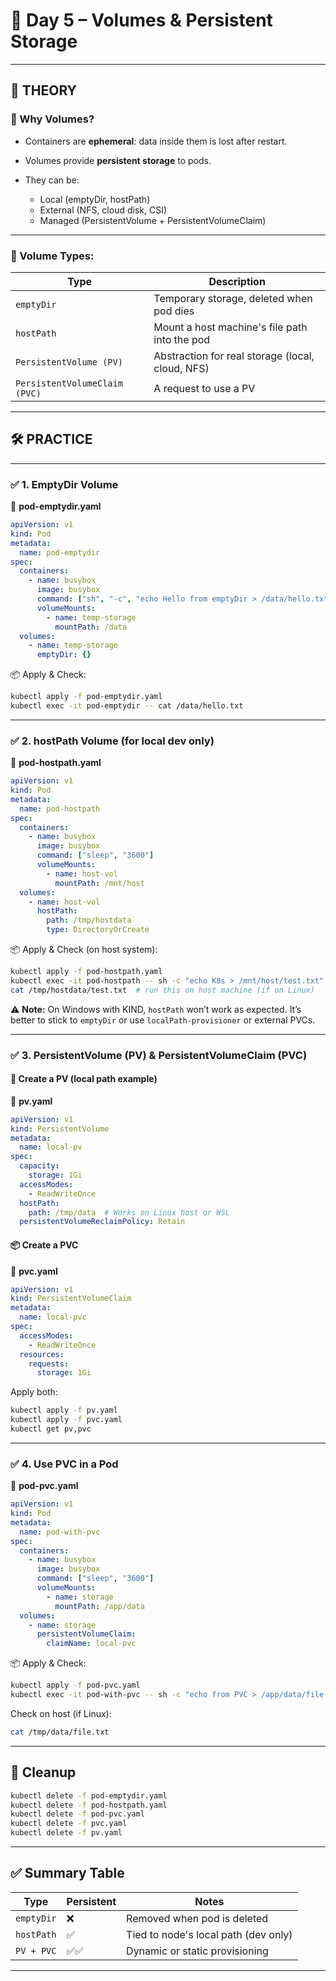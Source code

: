 # 📘 **Day 5 – Volumes & Persistent Storage**

---

## 🧠 THEORY

### 🔹 Why Volumes?

* Containers are **ephemeral**: data inside them is lost after restart.
* Volumes provide **persistent storage** to pods.
* They can be:

  * Local (emptyDir, hostPath)
  * External (NFS, cloud disk, CSI)
  * Managed (PersistentVolume + PersistentVolumeClaim)

---

### 🔸 Volume Types:

| Type                          | Description                                      |
| ----------------------------- | ------------------------------------------------ |
| `emptyDir`                    | Temporary storage, deleted when pod dies         |
| `hostPath`                    | Mount a host machine's file path into the pod    |
| `PersistentVolume (PV)`       | Abstraction for real storage (local, cloud, NFS) |
| `PersistentVolumeClaim (PVC)` | A request to use a PV                            |

---

## 🛠️ PRACTICE

---

### ✅ 1. **EmptyDir Volume**

📄 **pod-emptydir.yaml**

```yaml
apiVersion: v1
kind: Pod
metadata:
  name: pod-emptydir
spec:
  containers:
    - name: busybox
      image: busybox
      command: ["sh", "-c", "echo Hello from emptyDir > /data/hello.txt && sleep 3600"]
      volumeMounts:
        - name: temp-storage
          mountPath: /data
  volumes:
    - name: temp-storage
      emptyDir: {}
```

📦 Apply & Check:

```bash
kubectl apply -f pod-emptydir.yaml
kubectl exec -it pod-emptydir -- cat /data/hello.txt
```

---

### ✅ 2. **hostPath Volume (for local dev only)**

📄 **pod-hostpath.yaml**

```yaml
apiVersion: v1
kind: Pod
metadata:
  name: pod-hostpath
spec:
  containers:
    - name: busybox
      image: busybox
      command: ["sleep", "3600"]
      volumeMounts:
        - name: host-vol
          mountPath: /mnt/host
  volumes:
    - name: host-vol
      hostPath:
        path: /tmp/hostdata
        type: DirectoryOrCreate
```

📦 Apply & Check (on host system):

```bash
kubectl apply -f pod-hostpath.yaml
kubectl exec -it pod-hostpath -- sh -c "echo K8s > /mnt/host/test.txt"
cat /tmp/hostdata/test.txt  # run this on host machine (if on Linux)
```

⚠️ **Note:** On Windows with KIND, `hostPath` won’t work as expected. It’s better to stick to `emptyDir` or use `localPath-provisioner` or external PVCs.

---

### ✅ 3. **PersistentVolume (PV) & PersistentVolumeClaim (PVC)**

#### 🧱 Create a PV (local path example)

📄 **pv.yaml**

```yaml
apiVersion: v1
kind: PersistentVolume
metadata:
  name: local-pv
spec:
  capacity:
    storage: 1Gi
  accessModes:
    - ReadWriteOnce
  hostPath:
    path: /tmp/data  # Works on Linux host or WSL
  persistentVolumeReclaimPolicy: Retain
```

#### 📦 Create a PVC

📄 **pvc.yaml**

```yaml
apiVersion: v1
kind: PersistentVolumeClaim
metadata:
  name: local-pvc
spec:
  accessModes:
    - ReadWriteOnce
  resources:
    requests:
      storage: 1Gi
```

Apply both:

```bash
kubectl apply -f pv.yaml
kubectl apply -f pvc.yaml
kubectl get pv,pvc
```

---

### ✅ 4. Use PVC in a Pod

📄 **pod-pvc.yaml**

```yaml
apiVersion: v1
kind: Pod
metadata:
  name: pod-with-pvc
spec:
  containers:
    - name: busybox
      image: busybox
      command: ["sleep", "3600"]
      volumeMounts:
        - name: storage
          mountPath: /app/data
  volumes:
    - name: storage
      persistentVolumeClaim:
        claimName: local-pvc
```

📦 Apply & Check:

```bash
kubectl apply -f pod-pvc.yaml
kubectl exec -it pod-with-pvc -- sh -c "echo from PVC > /app/data/file.txt"
```

Check on host (if Linux):

```bash
cat /tmp/data/file.txt
```

---

## 🧹 Cleanup

```bash
kubectl delete -f pod-emptydir.yaml
kubectl delete -f pod-hostpath.yaml
kubectl delete -f pod-pvc.yaml
kubectl delete -f pvc.yaml
kubectl delete -f pv.yaml
```

---

## ✅ Summary Table

| Type       | Persistent | Notes                                |
| ---------- | ---------- | ------------------------------------ |
| `emptyDir` | ❌          | Removed when pod is deleted          |
| `hostPath` | ✅          | Tied to node's local path (dev only) |
| `PV + PVC` | ✅✅         | Dynamic or static provisioning       |

---


